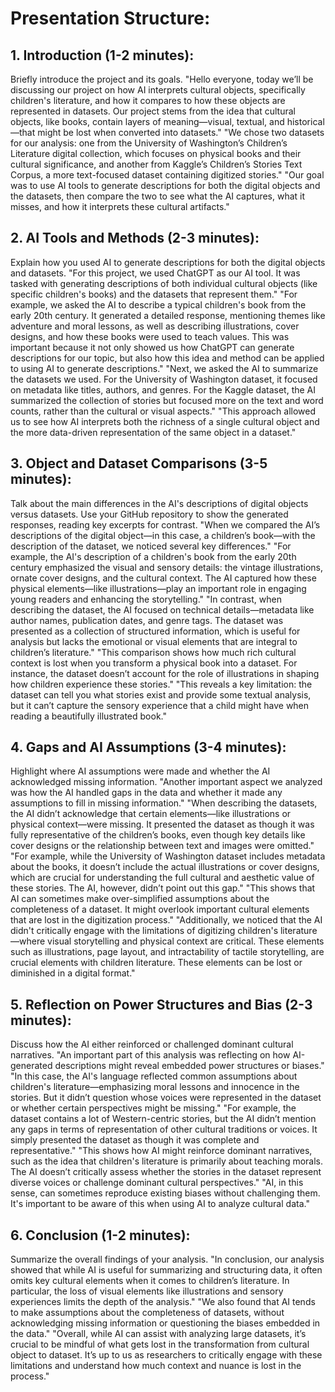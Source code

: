 # Presentation Structure:
## 1. Introduction (1-2 minutes):
Briefly introduce the project and its goals.
"Hello everyone, today we’ll be discussing our project on how AI interprets cultural objects, specifically children's literature, and how it compares to how these objects are represented in datasets. Our project stems from the idea that cultural objects, like books, contain layers of meaning—visual, textual, and historical—that might be lost when converted into datasets."
"We chose two datasets for our analysis: one from the University of Washington’s Children’s Literature digital collection, which focuses on physical books and their cultural significance, and another from Kaggle’s Children’s Stories Text Corpus, a more text-focused dataset containing digitized stories."
"Our goal was to use AI tools to generate descriptions for both the digital objects and the datasets, then compare the two to see what the AI captures, what it misses, and how it interprets these cultural artifacts."
## 2. AI Tools and Methods (2-3 minutes):
Explain how you used AI to generate descriptions for both the digital objects and datasets.
"For this project, we used ChatGPT as our AI tool. It was tasked with generating descriptions of both individual cultural objects (like specific children's books) and the datasets that represent them."
"For example, we asked the AI to describe a typical children's book from the early 20th century. It generated a detailed response, mentioning themes like adventure and moral lessons, as well as describing illustrations, cover designs, and how these books were used to teach values. This was important because it not only showed us how ChatGPT can generate descriptions for our topic, but also how this idea and method can be applied to using AI to generate descriptions."
"Next, we asked the AI to summarize the datasets we used. For the University of Washington dataset, it focused on metadata like titles, authors, and genres. For the Kaggle dataset, the AI summarized the collection of stories but focused more on the text and word counts, rather than the cultural or visual aspects."
"This approach allowed us to see how AI interprets both the richness of a single cultural object and the more data-driven representation of the same object in a dataset."
## 3. Object and Dataset Comparisons (3-5 minutes):
Talk about the main differences in the AI's descriptions of digital objects versus datasets.
Use your GitHub repository to show the generated responses, reading key excerpts for contrast.
"When we compared the AI’s descriptions of the digital object—in this case, a children’s book—with the description of the dataset, we noticed several key differences."
"For example, the AI's description of a children's book from the early 20th century emphasized the visual and sensory details: the vintage illustrations, ornate cover designs, and the cultural context. The AI captured how these physical elements—like illustrations—play an important role in engaging young readers and enhancing the storytelling."
"In contrast, when describing the dataset, the AI focused on technical details—metadata like author names, publication dates, and genre tags. The dataset was presented as a collection of structured information, which is useful for analysis but lacks the emotional or visual elements that are integral to children’s literature."
"This comparison shows how much rich cultural context is lost when you transform a physical book into a dataset. For instance, the dataset doesn’t account for the role of illustrations in shaping how children experience these stories."
"This reveals a key limitation: the dataset can tell you what stories exist and provide some textual analysis, but it can’t capture the sensory experience that a child might have when reading a beautifully illustrated book."
## 4. Gaps and AI Assumptions (3-4 minutes):
Highlight where AI assumptions were made and whether the AI acknowledged missing information.
"Another important aspect we analyzed was how the AI handled gaps in the data and whether it made any assumptions to fill in missing information."
"When describing the datasets, the AI didn’t acknowledge that certain elements—like illustrations or physical context—were missing. It presented the dataset as though it was fully representative of the children’s books, even though key details like cover designs or the relationship between text and images were omitted."
"For example, while the University of Washington dataset includes metadata about the books, it doesn’t include the actual illustrations or cover designs, which are crucial for understanding the full cultural and aesthetic value of these stories. The AI, however, didn’t point out this gap."
"This shows that AI can sometimes make over-simplified assumptions about the completeness of a dataset. It might overlook important cultural elements that are lost in the digitization process."
"Additionally, we noticed that the AI didn't critically engage with the limitations of digitizing children's literature—where visual storytelling and physical context are critical. These elements such as illustrations, page layout, and intractability of tactile storytelling, are crucial elements with children literature. These elements can be lost or diminished in a digital format."

## 5. Reflection on Power Structures and Bias (2-3 minutes):
Discuss how the AI either reinforced or challenged dominant cultural narratives.
"An important part of this analysis was reflecting on how AI-generated descriptions might reveal embedded power structures or biases."
"In this case, the AI's language reflected common assumptions about children's literature—emphasizing moral lessons and innocence in the stories. But it didn’t question whose voices were represented in the dataset or whether certain perspectives might be missing."
"For example, the dataset contains a lot of Western-centric stories, but the AI didn’t mention any gaps in terms of representation of other cultural traditions or voices. It simply presented the dataset as though it was complete and representative."
"This shows how AI might reinforce dominant narratives, such as the idea that children's literature is primarily about teaching morals. The AI doesn’t critically assess whether the stories in the dataset represent diverse voices or challenge dominant cultural perspectives."
"AI, in this sense, can sometimes reproduce existing biases without challenging them. It's important to be aware of this when using AI to analyze cultural data."
## 6. Conclusion (1-2 minutes):
Summarize the overall findings of your analysis.
"In conclusion, our analysis showed that while AI is useful for summarizing and structuring data, it often omits key cultural elements when it comes to children’s literature. In particular, the loss of visual elements like illustrations and sensory experiences limits the depth of the analysis."
"We also found that AI tends to make assumptions about the completeness of datasets, without acknowledging missing information or questioning the biases embedded in the data."
"Overall, while AI can assist with analyzing large datasets, it’s crucial to be mindful of what gets lost in the transformation from cultural object to dataset. It’s up to us as researchers to critically engage with these limitations and understand how much context and nuance is lost in the process."

